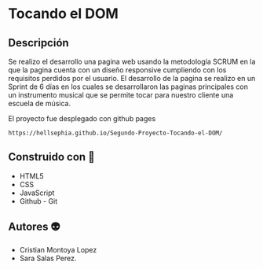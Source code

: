 # Tocando el DOM

## Descripción

Se realizo el desarrollo una pagina web usando la metodología SCRUM en la que la pagina cuenta con un diseño responsive cumpliendo con los requisitos perdidos por el usuario. El desarrollo de la pagina se realizo en un Sprint de 6 días en los cuales se desarrollaron las paginas principales con un instrumento musical que se permite tocar para nuestro cliente una escuela de música.

El proyecto fue desplegado con github pages

```
https://hellsephia.github.io/Segundo-Proyecto-Tocando-el-DOM/
```

## Construido con :hammer:

- HTML5
- CSS
- JavaScript
- Github - Git

## Autores :alien:

- Cristian Montoya Lopez 
- Sara Salas Perez.

